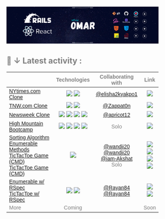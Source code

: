 <style>
* {
  box-sizing: border-box;
}

body {
  color : gray; 
}

table {
  width:100%;
  font-family:Arial   ;
}

a:hover {
  color:white;
  text-shadow: 0 0 5px navy;
  text-decoration:none;
}
</style>

[![Header](header-rspec.png "Header")]()

## 💼 ↓ Latest activity  : 


|  | Technologies | Collaborating with | Link |
| ------------- |:-------------:|:-----:|:-----:|
| [NYtimes.com Clone](https://github.com/elisha2kyakpo1/New-york-times-Milestone) | ![](https://img.shields.io/badge/-HTML-000000) ![](https://img.shields.io/badge/-CSS-lightgray)  | [@elisha2kyakpo1](https://github.com/elisha2kyakpo1) | [![](https://img.shields.io/badge/LIVE-DEMO-red)](https://nobbier-pencils.000webhostapp.com/)  |
| [TNW.com Clone](https://github.com/Zappat0n/TNW-clone) | ![](https://img.shields.io/badge/-HTML5-EA6228) ![](https://img.shields.io/badge/-CSS3-32A2D6) | [@Zappat0n](https://github.com/Zappat0n) | [![](https://img.shields.io/badge/LIVE-DEMO-red)](https://zappat0n.github.io/TNW-clone/) |
| [Newsweek Clone](https://github.com/od-c0d3r/newsweek-clone) | ![](https://img.shields.io/badge/-HTML5-EA6228) ![](https://img.shields.io/badge/-CSS3-32A2D6) ![](https://img.shields.io/badge/-SASS-CF649A) ![](https://img.shields.io/badge/-Bootstrap4-563D7C)      |    [@apricot12](https://github.com/apricot12) | [![](https://img.shields.io/badge/LIVE-DEMO-red)](https://od-c0d3r.github.io/newsweek-clone/)  |
| [High Mountain Bootcamp](https://github.com/od-c0d3r/highmount) | ![](https://img.shields.io/badge/-HTML5-EA6228) ![](https://img.shields.io/badge/-CSS3-32A2D6) ![](https://img.shields.io/badge/-SASS-CF649A) ![](https://img.shields.io/badge/-Bootstrap4-563D7C) | Solo | [![](https://img.shields.io/badge/LIVE-DEMO-red)](https://od-c0d3r.github.io/highmount/) |
| [Sorting Algorithm](https://github.com/od-c0d3r/bubble-sort)<br>[Enumerable Methods](https://github.com/wandji20/Enumerables-)<br>[TicTacToe Game (CMD)](https://github.com/iam-Akshat/ruby-tic-tac-toe)<br>[TicTacToe Game (CMD)](https://github.com/od-c0d3r/TicTacToe) |  ![](https://img.shields.io/badge/-Ruby-880D04)   | [@wandji20](https://github.com/wandji20)<br>[@wandji20](https://github.com/wandji20)<br>[@iam-Akshat](https://github.com/iam-Akshat)<br>Solo | [![](https://img.shields.io/badge/LIVE-DEMO-red)](https://repl.it/@OmarRashad/Project-Bubble-Sorting-Algorithm)<br>[![](https://img.shields.io/badge/LIVE-DEMO-red)](https://repl.it/@OmarRashad/Project-Enumerables)<br>[![](https://img.shields.io/badge/LIVE-DEMO-red)](https://repl.it/@OmarRashad/ruby-tic-tac-toe#READ-ME.md)<br>[![](https://img.shields.io/badge/LIVE-DEMO-red)](https://repl.it/@OmarRashad/TicTacToa-v10#main.rb) |
| [Enumerable w/ RSpec](https://github.com/od-c0d3r/Enumerables-/tree/adding-tests)<br>[TicTacToe w/ RSpec](https://github.com/Rayan84/tic-tac-toe/tree/feature/adding_tests) |![](https://img.shields.io/badge/-Ruby-880D04) ![](https://img.shields.io/badge/-RSpec-E44343)|[@Rayan84](https://github.com/Rayan84)<br>[@Rayan84](https://github.com/Rayan84)| [![](https://img.shields.io/badge/LIVE-DEMO-red)](https://repl.it/@OmarRashad/Enumerables-)<br>![](https://img.shields.io/badge/N-A-E44343) |
| More  | Coming |  | Soon | 

